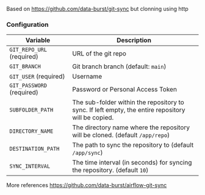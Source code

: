 Based on https://github.com/data-burst/git-sync but clonning using http

### Configuration

| Variable | Description |
| --- | --- | 
| `GIT_REPO_URL` (required) | URL of the git repo |
| `GIT_BRANCH` | Git branch branch (default: `main`) |
| `GIT_USER` (required) | Username |
| `GIT_PASSWORD` (required) | Password or Personal Access Token |
| `SUBFOLDER_PATH` | The sub-folder within the repository to sync. If left empty, the entire repository will be copied.| 
| `DIRECTORY_NAME` | The directory name where the repository will be cloned. (default `/app/repo`) |
| `DESTINATION_PATH` | The path to sync the repository to (default `/app/sync`) |
| `SYNC_INTERVAL` | The time interval (in seconds) for syncing the repository. (default `10`)|

More references https://github.com/data-burst/airflow-git-sync